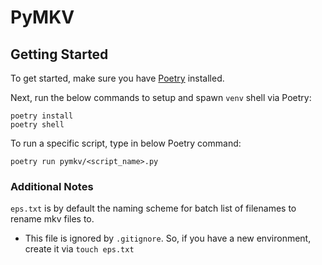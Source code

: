 # PyMKV

## Getting Started

To get started, make sure you have [Poetry](https://python-poetry.org/docs/#installation) installed.

Next, run the below commands to setup and spawn `venv` shell via Poetry:

```shell
poetry install
poetry shell
```

To run a specific script, type in below Poetry command:

```shell
poetry run pymkv/<script_name>.py
```

### Additional Notes

`eps.txt` is by default the naming scheme for batch list of filenames to rename mkv files to.

-   This file is ignored by `.gitignore`. So, if you have a new environment, create it via `touch eps.txt`
